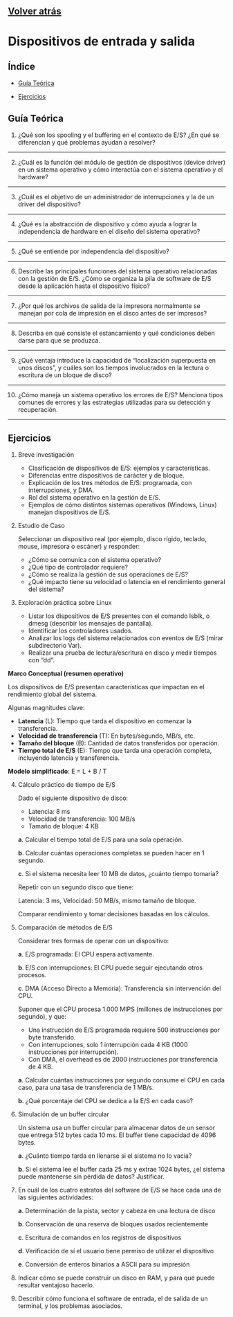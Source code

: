 ## [Volver atrás](readme.md)

# Dispositivos de entrada y salida

## Índice

- [Guía Teórica](#guía-teórica)

- [Ejercicios](#ejercicios)

## Guía Teórica

1. ¿Qué son los spooling y el buffering en el contexto de E/S? ¿En qué se diferencian y qué problemas ayudan a resolver?

---

2. ¿Cuál es la función del módulo de gestión de dispositivos (device driver) en un sistema operativo y cómo interactúa con el sistema operativo y el hardware?

---

3. ¿Cuál es el objetivo de un administrador de interrupciones y la de un driver del dispositivo?

---

4. ¿Qué es la abstracción de dispositivo y cómo ayuda a lograr la independencia de hardware en el diseño del sistema operativo?

---

5. ¿Qué se entiende por independencia del dispositivo?

---

6. Describe las principales funciones del sistema operativo relacionadas con la gestión de E/S. ¿Cómo se organiza la pila de  software de E/S desde la aplicación hasta el dispositivo físico?

---

7. ¿Por qué los archivos de salida de la impresora normalmente se manejan por cola de impresión en el disco antes de ser impresos?

---

8. Describa en qué consiste el estancamiento y qué condiciones deben darse para que se produzca.

---

9. ¿Qué ventaja introduce la capacidad de “localización superpuesta en unos discos”, y cuáles son los tiempos involucrados en la lectura o escritura de un bloque de disco?

---

10. ¿Cómo maneja un sistema operativo los errores de E/S? Menciona tipos comunes de errores y las estrategias utilizadas para su detección y recuperación.

---

## Ejercicios

1. Breve investigación

    - Clasificación de dispositivos de E/S: ejemplos y características.
    - Diferencias entre dispositivos de carácter y de bloque.
    - Explicación de los tres métodos de E/S: programada, con interrupciones, y DMA.
    - Rol del sistema operativo en la gestión de E/S.
    - Ejemplos de cómo distintos sistemas operativos (Windows, Linux) manejan dispositivos de E/S.

2. Estudio de Caso

    Seleccionar un dispositivo real (por ejemplo, disco rígido, teclado, mouse, impresora o escáner) y responder:
    - ¿Cómo se comunica con el sistema operativo?
    - ¿Qué tipo de controlador requiere?
    - ¿Cómo se realiza la gestión de sus operaciones de E/S?
    - ¿Qué impacto tiene su velocidad o latencia en el rendimiento general del sistema?

3. Exploración práctica sobre Linux

    - Listar los dispositivos de E/S presentes con el comando lsblk, o dmesg (describir los mensajes de pantalla).
    - Identificar los controladores usados.
    - Analizar los logs del sistema relacionados con eventos de E/S (mirar subdirectorio Var).
    - Realizar una prueba de lectura/escritura en disco y medir tiempos con “dd”.


**Marco Conceptual (resumen operativo)**

Los dispositivos de E/S presentan características que impactan en el rendimiento global del sistema.

Algunas magnitudes clave:

- **Latencia** (L): Tiempo que tarda el dispositivo en comenzar la transferencia.
- **Velocidad de transferencia** (T): En bytes/segundo, MB/s, etc.
- **Tamaño del bloque** (B): Cantidad de datos transferidos por operación.
- **Tiempo total de E/S** (E): Tiempo que tarda una operación completa, incluyendo latencia y transferencia.

**Modelo simplificado**: E = L + B / T

4. Cálculo práctico de tiempo de E/S

    Dado el siguiente dispositivo de disco:
    - Latencia: 8 ms
    - Velocidad de transferencia: 100 MB/s
    - Tamaño de bloque: 4 KB

    **a**. Calcular el tiempo total de E/S para una sola operación.

    **b**. Calcular cuántas operaciones completas se pueden hacer en 1 segundo.

    **c**. Si el sistema necesita leer 10 MB de datos, ¿cuánto tiempo tomaría?

    Repetir con un segundo disco que tiene:

    Latencia: 3 ms, Velocidad: 50 MB/s, mismo tamaño de bloque.

    Comparar rendimiento y tomar decisiones basadas en los cálculos.

5. Comparación de métodos de E/S

    Considerar tres formas de operar con un dispositivo:

    **a**. E/S programada: El CPU espera activamente.

    **b**. E/S con interrupciones: El CPU puede seguir ejecutando otros procesos.

    **c**. DMA (Acceso Directo a Memoria): Transferencia sin intervención del CPU.

    Suponer que el CPU procesa 1.000 MIPS (millones de instrucciones por segundo), y que:

    - Una instrucción de E/S programada requiere 500 instrucciones por byte transferido.
    - Con interrupciones, solo 1 interrupción cada 4 KB (1000 instrucciones por interrupción).
    - Con DMA, el overhead es de 2000 instrucciones por transferencia de 4 KB.

    **a**. Calcular cuántas instrucciones por segundo consume el CPU en cada caso, para una tasa de transferencia de 1 MB/s.

    **b**. ¿Qué porcentaje del CPU se dedica a la E/S en cada caso?

6. Simulación de un buffer circular

    Un sistema usa un buffer circular para almacenar datos de un sensor que entrega 512 bytes cada 10 ms. El buffer tiene capacidad de 4096 bytes.

    **a**. ¿Cuánto tiempo tarda en llenarse si el sistema no lo vacía?

    **b**. Si el sistema lee el buffer cada 25 ms y extrae 1024 bytes, ¿el sistema puede mantenerse sin pérdida de datos? Justificar.

7. En cuál de los cuatro estratos del software de E/S se hace cada una de las siguientes actividades:

    **a**. Determinación de la pista, sector y cabeza en una lectura de disco

    **b**. Conservación de una reserva de bloques usados recientemente

    **c**. Escritura de comandos en los registros de dispositivos

    **d**. Verificación de sí el usuario tiene permiso de utilizar el dispositivo

    **e**. Conversión de enteros binarios a ASCII para su impresión

8. Indicar cómo se puede construir un disco en RAM, y para qué puede resultar ventajoso hacerlo.

9. Describir cómo funciona el software de entrada, el de salida de un terminal, y los problemas asociados.